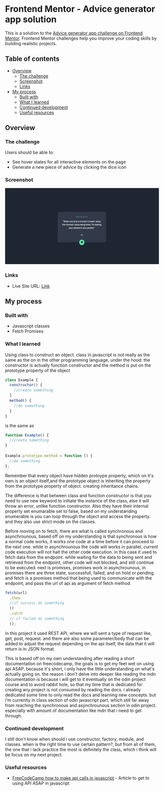 # Frontend Mentor - Advice generator app solution

This is a solution to the [Advice generator app challenge on Frontend Mentor](https://www.frontendmentor.io/challenges/advice-generator-app-QdUG-13db). Frontend Mentor challenges help you improve your coding skills by building realistic projects.

## Table of contents

- [Overview](#overview)
  - [The challenge](#the-challenge)
  - [Screenshot](#screenshot)
  - [Links](#links)
- [My process](#my-process)
  - [Built with](#built-with)
  - [What I learned](#what-i-learned)
  - [Continued development](#continued-development)
  - [Useful resources](#useful-resources)

## Overview

### The challenge

Users should be able to:

- See hover states for all interactive elements on the page
- Generate a new piece of advice by clicking the dice icon

### Screenshot

![](./images/ad-ui.png)

### Links

- Live Site URL: [Link](https://azanra.github.io/advice-generator/)

## My process

### Built with

- Javascript classes
- Fetch Promises

### What I learned

Using class to construct an object. class in javascript is not really as the same as the on in the other programming language, under the hood. the constructor is actually function constructor and the method is put on the prototype property of the object

```js
class Example {
  constructor() {
    //create something
  }
  method() {
    //do something
  }
}
```

is the same as

```js
function Example() {
  //create something
}

Example.prototype.method = function () {
  //do something
};
```

Remember that every object have hidden protoype property, which on it's own is an object itself,and the prototype object is inheriting the property from the prototype property of object. creating inheritance chains.

The difference is that between class and function constructor is that you need to use new keyword to initiate the instance of the class, else it will throw an error, unlike function constructor. Also they have their internal property set enumarable set to false, based on my understanding enumerable is you can loop through the object and access the property. and they also use strict mode on the classes.

Before moving on to fetch, there are what is called synchronous and asynchrounous, based off on my understanding is that synchronous is how a normal code works, it works one code at a time before it can proceed to the next one. while in asynchrounous the code will works in parallel, current code execution will not halt the other code execution. in this case it used to fetch data from the endpoint. while
waiting for the data to being sent and retrieved from the endpoint, other code will not blocked, and still continue to be executed. next is promises, promises work in asynchrounous, in promises there are three state, successfull, failed, and on hold or pending. and fetch is a promises method that being used to communicate with the endpoint, and pass the url of api as argument of fetch method.

```js
fetch(url)
  .then
  //if success do something
  ()
  .catch
  // if failed do something
  ();
```

in this project it used REST API, where we will sent a type of request like, get, post, request. and there are also some parameter/body that can be added to adjust the request depending on the api itself, the data that it will return is in JSON format.

This is based off on my own understanding after reading a short documentation on freecodecamp, the goals is to get my feet wet on using api ASAP. because it's short, i only have the little understanding on what's actually going on. the reason i don't
delve into deeper like reading the mdn documentation is because i will get to it eventually on the odin project course and to avoid rabbit hole, so that my time that is dedicated for creating any project is not consumed by reading the docs. i already
dedicated some time to only read the docs and learning new concepts. but i'm currently in class section of odin javascript part, which still far away from reaching the synchronous and asynchrounous section in odin project. especially with amount of documentation like mdn that i need to get through.

### Continued development

I still don't know when should i use constructor, factory, module, and classes. when is the right time to use certain pattern?, but from all of them, the one that i lack practice the most is definitely the class, which i think will be focus on my next project.

### Useful resources

- [FreeCodeCamp how to make api calls in javascript](https://www.freecodecamp.org/news/make-api-calls-in-javascript/) - Article to get to using API ASAP in javascript
